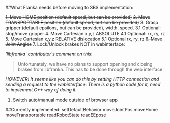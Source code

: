 ##What Franka needs before moving to SBS implementation:

~~1. Move HOME position (default speed, but can be provided)~~
~~2. Move TRANSPORTABLE position (default speed, but can be provided)~~
3. Grasp gripper (default epsilons, but can be provided), width, speed.
3.1 Optional: stop/move gripper
4. Move Cartesian x,y,z ABSOLUTE
4.1 Optional: rx, ry, rz
5. Move Cartesian x,y,z RELATIVE dislocation
5.1 Optional rx, ry, rz
~~6. Move Joint Angles~~ 
7. Lock/Unlock brakes NOT in webinterface:

*'libfranka' contributor's comment on this*:
> Unfortunately, we have no plans to support opening and closing brakes from libfranka. This has to be done through the web interface.

*HOWEVER! It seems like you can do this by setting HTTP connection and sending a request to the webinterface.
There is a python code for it, need to implement C++ way of doing it.*

1.  Switch auto/manual mode outside of browser app


##Currently implemented:
setDefaultBehavior
moveJointPos
moveHome
moveTransportable
readRobotState
readEEpose
